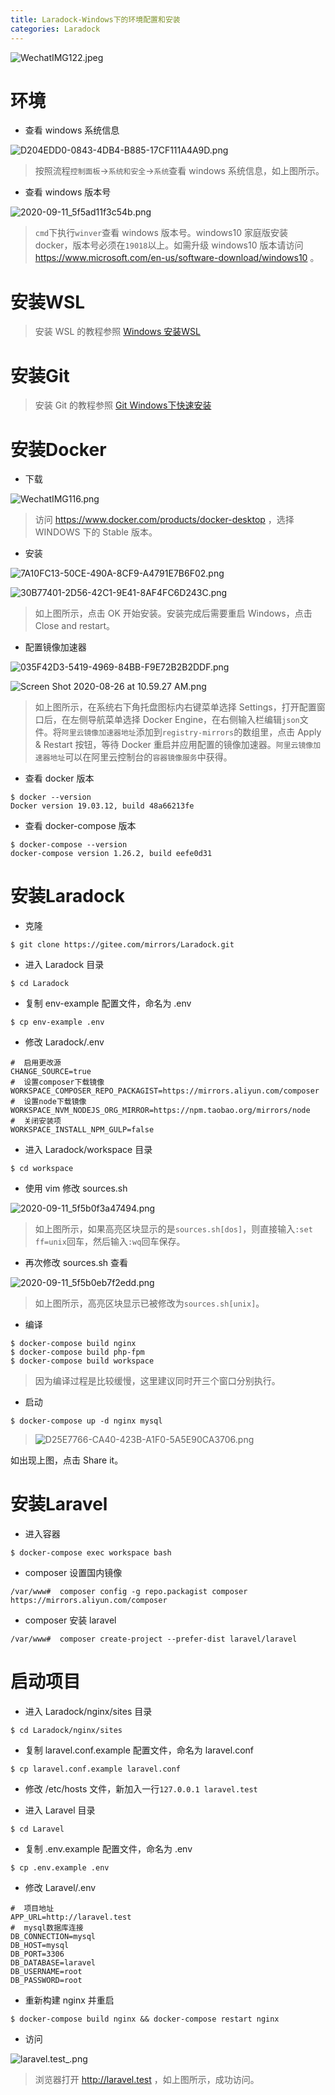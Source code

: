 ```yaml
---
title: Laradock-Windows下的环境配置和安装
categories: Laradock
---
```

![WechatIMG122.jpeg](https://upload-images.jianshu.io/upload_images/15325592-51be0564d8cb9fa0.jpeg?imageMogr2/auto-orient/strip%7CimageView2/2/w/1240)
<!-- more -->


#  环境

- 查看 windows 系统信息

![D204EDD0-0843-4DB4-B885-17CF111A4A9D.png](https://upload-images.jianshu.io/upload_images/15325592-f48489da83904dac.png?imageMogr2/auto-orient/strip%7CimageView2/2/w/1240)
<!-- more -->

> 按照流程`控制面板`->`系统和安全`->`系统`查看 windows 系统信息，如上图所示。

- 查看 windows 版本号

![2020-09-11_5f5ad11f3c54b.png](https://upload-images.jianshu.io/upload_images/15325592-092b819d03fdca5b.png?imageMogr2/auto-orient/strip%7CimageView2/2/w/1240)
<!-- more -->


> `cmd`下执行`winver`查看 windows 版本号。windows10 家庭版安装 docker，版本号必须在`19018`以上。如需升级 windows10 版本请访问 https://www.microsoft.com/en-us/software-download/windows10 。

#  安装WSL

> 安装 WSL 的教程参照 [Windows 安装WSL](https://www.jianshu.com/p/be3acbf85460)

#  安装Git

> 安装 Git 的教程参照 [Git Windows下快速安装](https://www.jianshu.com/p/9a9b999c7d8b)

#  安装Docker

- 下载

![WechatIMG116.png](https://upload-images.jianshu.io/upload_images/15325592-a0c0eaf44ac9987c.png?imageMogr2/auto-orient/strip%7CimageView2/2/w/1240)
<!-- more -->


> 访问 https://www.docker.com/products/docker-desktop ，选择 WINDOWS 下的 Stable 版本。

- 安装

![7A10FC13-50CE-490A-8CF9-A4791E7B6F02.png](https://upload-images.jianshu.io/upload_images/15325592-bf8f6c35dee22456.png?imageMogr2/auto-orient/strip%7CimageView2/2/w/1240)
<!-- more -->

![30B77401-2D56-42C1-9E41-8AF4FC6D243C.png](https://upload-images.jianshu.io/upload_images/15325592-9c937ee799ddafe0.png?imageMogr2/auto-orient/strip%7CimageView2/2/w/1240)
<!-- more -->

> 如上图所示，点击 OK 开始安装。安装完成后需要重启 Windows，点击 Close and restart。


- 配置镜像加速器

![035F42D3-5419-4969-84BB-F9E72B2B2DDF.png](https://upload-images.jianshu.io/upload_images/15325592-acbab6cc07b63158.png?imageMogr2/auto-orient/strip%7CimageView2/2/w/1240)
<!-- more -->

![Screen Shot 2020-08-26 at 10.59.27 AM.png](https://upload-images.jianshu.io/upload_images/15325592-0596a5f50f4c0d3c.png?imageMogr2/auto-orient/strip%7CimageView2/2/w/1240)
<!-- more -->

> 如上图所示，在系统右下角托盘图标内右键菜单选择 Settings，打开配置窗口后，在左侧导航菜单选择 Docker Engine，在右侧输入栏编辑`json`文件。将`阿里云镜像加速器地址`添加到`registry-mirrors`的数组里，点击 Apply & Restart 按钮，等待 Docker 重启并应用配置的镜像加速器。`阿里云镜像加速器地址`可以在阿里云控制台的`容器镜像服务`中获得。

- 查看 docker 版本

```
$ docker --version
Docker version 19.03.12, build 48a66213fe
```

- 查看 docker-compose 版本

```
$ docker-compose --version
docker-compose version 1.26.2, build eefe0d31
```

#  安装Laradock

- 克隆

```
$ git clone https://gitee.com/mirrors/Laradock.git
```

- 进入 Laradock 目录

```
$ cd Laradock
```

- 复制 env-example 配置文件，命名为 .env

```
$ cp env-example .env
```

- 修改 Laradock/.env

```
#  启用更改源
CHANGE_SOURCE=true
#  设置composer下载镜像
WORKSPACE_COMPOSER_REPO_PACKAGIST=https://mirrors.aliyun.com/composer
#  设置node下载镜像
WORKSPACE_NVM_NODEJS_ORG_MIRROR=https://npm.taobao.org/mirrors/node
#  关闭安装项
WORKSPACE_INSTALL_NPM_GULP=false
```

- 进入 Laradock/workspace 目录

```
$ cd workspace
```

- 使用 vim 修改 sources.sh 

![2020-09-11_5f5b0f3a47494.png](https://upload-images.jianshu.io/upload_images/15325592-9d11c099a93ca498.png?imageMogr2/auto-orient/strip%7CimageView2/2/w/1240)
<!-- more -->


> 如上图所示，如果高亮区块显示的是`sources.sh[dos]`，则直接输入`:set ff=unix`回车，然后输入`:wq`回车保存。

- 再次修改 sources.sh 查看

![2020-09-11_5f5b0eb7f2edd.png](https://upload-images.jianshu.io/upload_images/15325592-51131d15dccce69b.png?imageMogr2/auto-orient/strip%7CimageView2/2/w/1240)
<!-- more -->

> 如上图所示，高亮区块显示已被修改为`sources.sh[unix]`。

- 编译

```
$ docker-compose build nginx
$ docker-compose build php-fpm
$ docker-compose build workspace
```

> 因为编译过程是比较缓慢，这里建议同时开三个窗口分别执行。

- 启动

```
$ docker-compose up -d nginx mysql
```

> ![D25E7766-CA40-423B-A1F0-5A5E90CA3706.png](https://upload-images.jianshu.io/upload_images/15325592-15e4a9ecb9414e77.png?imageMogr2/auto-orient/strip%7CimageView2/2/w/1240)
<!-- more -->
如出现上图，点击 Share it。

#  安装Laravel

- 进入容器

```
$ docker-compose exec workspace bash
```

- composer 设置国内镜像

```
/var/www#  composer config -g repo.packagist composer https://mirrors.aliyun.com/composer
```

- composer 安装 laravel

```
/var/www#  composer create-project --prefer-dist laravel/laravel
```

#  启动项目

- 进入 Laradock/nginx/sites 目录

```
$ cd Laradock/nginx/sites
```

- 复制 laravel.conf.example 配置文件，命名为 laravel.conf

```
$ cp laravel.conf.example laravel.conf
```

- 修改 /etc/hosts 文件，新加入一行`127.0.0.1 laravel.test`

- 进入 Laravel 目录

```
$ cd Laravel
```

- 复制 .env.example 配置文件，命名为 .env

```
$ cp .env.example .env
```

- 修改 Laravel/.env

```
#  项目地址
APP_URL=http://laravel.test
#  mysql数据库连接
DB_CONNECTION=mysql
DB_HOST=mysql
DB_PORT=3306
DB_DATABASE=laravel
DB_USERNAME=root
DB_PASSWORD=root
```

- 重新构建 nginx 并重启

```
$ docker-compose build nginx && docker-compose restart nginx
```

- 访问

![laravel.test_.png](https://upload-images.jianshu.io/upload_images/15325592-62f358c1780161c6.png?imageMogr2/auto-orient/strip%7CimageView2/2/w/1240)
<!-- more -->

> 浏览器打开 http://laravel.test ，如上图所示，成功访问。
